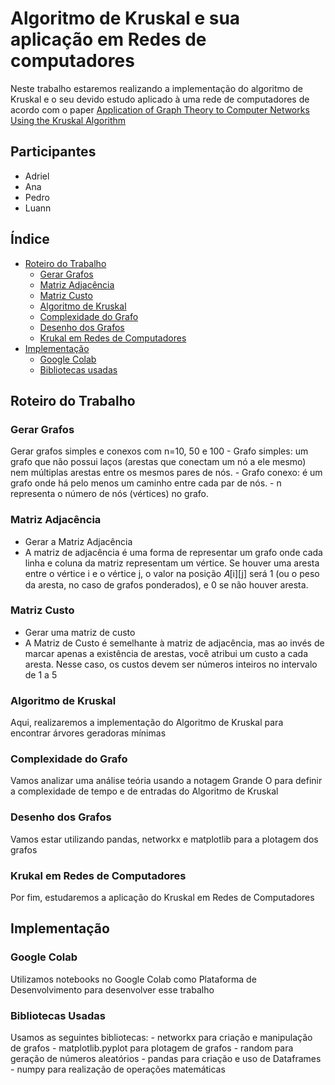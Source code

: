# Algoritmo de Kruskal e sua aplicação em Redes de computadores

  Neste trabalho estaremos realizando a implementação do algoritmo de Kruskal e o seu devido estudo aplicado à uma rede de computadores de acordo com o paper [Application of Graph Theory to Computer Networks Using the Kruskal Algorithm](https://www.researchgate.net/profile/Putri-Indah-Pramesti/publication/381519447_Application_of_Graph_Theory_to_Computer_Networks_Using_the_Kruskal_Algorithm/data/66726682a54c5f0b946e2804/Application-of-Graph-Theory-to-Computer-Networks-Using-the-Kruskal-Algorithm.pdf)

## Participantes
- Adriel
- Ana
- Pedro
- Luann

## Índice

  - [Roteiro do Trabalho](#roteiro-do-trabalho)
    - [Gerar Grafos](#gerar-grafos)
    - [Matriz Adjacência](#matriz-adjacência)
    - [Matriz Custo](#matriz-custo)
    - [Algoritmo de Kruskal](#algoritmo-de-kruskal)
    - [Complexidade do Grafo](#complexidade-do-grafo)
    - [Desenho dos Grafos](#desenho-dos-grafos)
    - [Krukal em Redes de Computadores](#kruskal-em-redes-de-computadores)
  - [Implementação](#implementação)
    - [Google Colab](#google-colab)
    - [Bibliotecas usadas](#bibliotecas-usadas)
  

## Roteiro do Trabalho

### Gerar Grafos

  Gerar grafos simples e conexos com n=10, 50 e 100
    - Grafo simples: um grafo que não possui laços (arestas que conectam um nó a ele mesmo) nem múltiplas arestas entre os mesmos pares de nós.
    - Grafo conexo: é um grafo onde há pelo menos um caminho entre cada par de nós.
    - n representa o número de nós (vértices) no grafo.

### Matriz Adjacência

  - Gerar a Matriz Adjacência
  - A matriz de adjacência é uma forma de representar um grafo onde cada linha e coluna da matriz representam um vértice. Se houver uma aresta entre o vértice i e o vértice j, o valor na posição 𝐴[i][j] será 1 (ou o peso da aresta, no caso de grafos ponderados), e 0 se não houver aresta.
    
### Matriz Custo

  - Gerar uma matriz de custo
  - A Matriz de Custo é semelhante à matriz de adjacência, mas ao invés de marcar apenas a existência de arestas, você atribui um custo a cada aresta. Nesse caso, os custos devem ser números inteiros no intervalo de 1 a 5

### Algoritmo de Kruskal

  Aqui, realizaremos a implementação do Algoritmo de Kruskal para encontrar árvores geradoras mínimas

### Complexidade do Grafo
  Vamos analizar uma análise teória usando a notagem Grande O para definir a complexidade de tempo e de entradas do Algoritmo de Kruskal
      
### Desenho dos Grafos
  Vamos estar utilizando pandas, networkx e matplotlib para a plotagem dos grafos

### Krukal em Redes de Computadores

Por fim, estudaremos a aplicação do Kruskal em Redes de Computadores

## Implementação
      
### Google Colab
  Utilizamos notebooks no Google Colab como Plataforma de Desenvolvimento para desenvolver esse trabalho

### Bibliotecas Usadas
  Usamos as seguintes bibliotecas:
      - networkx para criação e manipulação de grafos
      - matplotlib.pyplot para plotagem de grafos
      - random para geração de números aleatórios
      - pandas para criação e uso de Dataframes
      - numpy para realização de operações matemáticas

